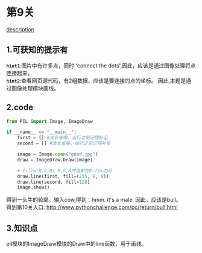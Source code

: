 # 第9关

[description](http://www.pythonchallenge.com/pc/return/good.html)

## 1.可获知的提示有
**`hint1`**:图片中有许多点，同时 'connect the dots',因此，应该是通过图像处理将点连接起来。  
**`hint2`**:查看网页源代码，有2组数据，应该是要连接的点的坐标。
因此,本题是通过图像处理模块画线。

## 2.code
```python
from PIL import Image, ImageDraw

if __name__ == "__main__":
    first = [] #太长省略，运行之前记得补全
    second = [] #太长省略，运行之前记得补全

    image = Image.open("good.jpg")
    draw = ImageDraw.Draw(image)

    # fill=(R,G,B) R,G,B的值都在0-255之间
    draw.line(first, fill=(255, 0, 0))
    draw.line(second, fill=128)
    image.show()

```
得到一头牛的轮廓。输入cow,得到：hmm. it's a male. 因此，应该是bull。  
得到第10关入口: http://www.pythonchallenge.com/pc/return/bull.html
## 3.知识点
pil模块的ImageDraw模块的Draw中的line函数，用于画线。






